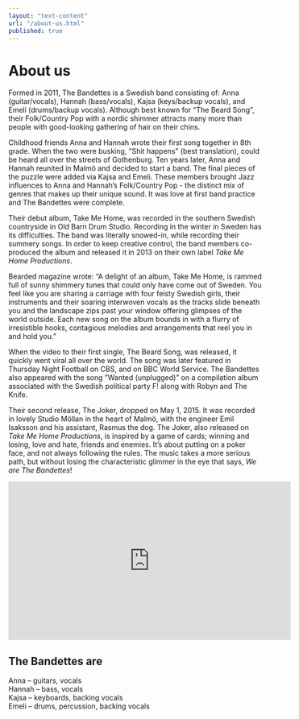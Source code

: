 ```yaml
---
layout: "text-content"
url: "/about-us.html"
published: true
---
```








# About us


Formed in 2011, The Bandettes is a Swedish band consisting of: Anna (guitar/vocals), Hannah (bass/vocals), Kajsa (keys/backup vocals), and Emeli (drums/backup vocals). Although best known for “The Beard Song”, their Folk/Country Pop with a nordic shimmer attracts many more than people with good-looking gathering of hair on their chins.

Childhood friends Anna and Hannah wrote their first song together in 8th grade. When the two were busking, “Shit happens” (best translation), could be heard all over the streets of Gothenburg. 
Ten years later, Anna and Hannah reunited in Malmö and decided to start a band. The final pieces of the puzzle were added via Kajsa and Emeli. These members brought Jazz influences to Anna and Hannah’s Folk/Country Pop -  the distinct mix of genres that makes up their unique sound. It was love at first band practice and The Bandettes were complete.

Their debut album, Take Me Home, was recorded in the southern Swedish countryside in Old Barn Drum Studio. Recording in the winter in Sweden has its difficulties. The band was literally snowed-in, while recording their summery songs. In order to keep creative control, the band members co-produced the album and released it in 2013 on their own label _Take Me Home Productions_.  

Bearded magazine wrote:
“A delight of an album, Take Me Home, is rammed full of sunny shimmery tunes that could only have come out of Sweden. You feel like you are sharing a carriage with four feisty Swedish girls, their instruments and their soaring interwoven vocals as the tracks slide beneath you and the landscape zips past your window offering glimpses of the world outside. Each new song on the album bounds in with a flurry of irresistible hooks, contagious melodies and arrangements that reel you in and hold you.” 


When the video to their first single, The Beard Song, was released, it quickly went viral all over the world. The song was later featured in Thursday Night Football on CBS, and on BBC World Service. The Bandettes also appeared with the song ”Wanted (unplugged)” on a compilation album associated with the Swedish political party F! along with Robyn and The Knife. 

Their second release, The Joker, dropped on May 1, 2015. It was recorded in lovely Studio Möllan in the heart of Malmö, with the engineer Emil Isaksson and his assistant, Rasmus the dog. The Joker, also released on _Take Me Home Productions_, is inspired by a game of cards; winning and losing, love and hate, friends and enemies. It’s about putting on a poker face, and not always following the rules. The music takes a more serious path, but without losing the characteristic glimmer in the eye that says, _We are The Bandettes_!  
  
<iframe width="560" height="315" src="https://www.youtube.com/embed/a_tUBFoXRic" frameborder="0" allowfullscreen></iframe>
  
## The Bandettes are

Anna – guitars, vocals   
Hannah – bass, vocals  
Kajsa – keyboards, backing vocals  
Emeli – drums, percussion, backing vocals
